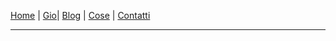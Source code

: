 [Home](../../README.md) | [Gio](../GIO/indexGio.md)| [Blog](../BLOG/indexBlog.md) | [Cose](../COSE/indexCose.md) | [Contatti](indexContatti.md)

---
